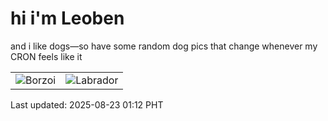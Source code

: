 # hi i'm Leoben

and i like dogs—so have some random dog pics that change whenever my CRON feels like it

|  |  |
|--------|----------|
| ![Borzoi](https://random-dog-vercel.vercel.app/api/random-borzoi?v=1755882734) | ![Labrador](https://random-dog-vercel.vercel.app/api/random-labrador?v=1755882734) |

Last updated: 2025-08-23 01:12 PHT
